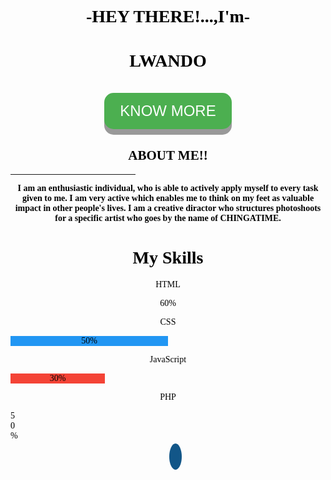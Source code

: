 <!DOTYPE html>
<html><title>DAY JA VHU</title>
<style>body{text-align:center;
	background-image: url("/home/quirky30/Desktop/12311308_906518179395241_7958462227310554947_n.jpg"); background-size: cover;
	 background-position: center; 
	 color: black;
	 font-family: 'Kalam', cursive;
	 </style>
</head>
<body> 
<h1>-HEY THERE!...,I'm-</h1> <h1>LWANDO</h1><style>button {
  padding: 15px 25px;
  font-size: 24px;
  text-align: center;
  cursor: pointer;
  outline: none;
  color: #fff;
  background-color: #4CAF50;
  border: none;
  border-radius: 15px;
  box-shadow: 0 9px #999;
}

.button:hover {background-color: #3e8e41}

.button:active {
  background-color: #3e8e41;
  box-shadow: 0 5px #666;
  transform: translateY(4px);
}
</style>	
<button>KNOW MORE</button>
 <!-- About Section -->
  <div class="w3-content w3-justify w3-text-grey w3-padding-64" id="about">
    <h2 class="w3-text-light-grey">ABOUT ME!!</h2>
    <hr style="width:200px" class="w3-opacity">
    <p><b>I am an enthusiastic individual, who is able to actively apply myself to every task given to me. I am very active which enables me to think on my feet as valuable impact in other people's lives. I am a creative diractor who structures photoshoots for a specific artist who goes by the name of CHINGATIME.</b>
    </p><style><head>
    * {box-sizing: border-box}

.container {
  width: 50%;
  background-color: #ddd;
  text-align: center;
}

.skills {
  text-align: center;
  padding-right: 20px;
  line-height: 40px;
  width: 20px; 
  color: white;
}

.html {width: 60%; background-color: #4CAF50;}
.css {width: 50%; background-color: #2196F3;}
.js {width: 30%; background-color: #f44336;}
.php {width: 0%; background-color: #808080;}
</style>
</head>
<body>

<h1>My Skills</h1>

<p>HTML</p>
<div class="container">
  <div class="skills html">60%</div>
</div>

<p>CSS</p>
<div class="container">
  <div class="skills css">50%</div>
</div>

<p>JavaScript</p>
<div class="container">
  <div class="skills js">30%</div>
</div>

<p>PHP</p>
<div class="container">
  <div class="skills php">50%</div>
</div><head>
<meta name="viewport" content="width=device-width, initial-scale=1">
<link rel="stylesheet" href="https://cdnjs.cloudflare.com/ajax/libs/font-awesome/4.7.0/css/font-awesome.min.css">
<style>
.fa {
  padding: 10px;
  font-size: 20px;
  width: 20px;
  text-align: center;
  text-decoration: none;
  margin: 5px 2px;
  border-radius: 50%;
}

.fa:hover {
    opacity: 0.7;
}

.fa-facebook {
  background: #3B5998;
  color: white;
}
.fa-instagram {
  background: #125688;
  color: white;
}
</style>
</head>
<body>
<!-- Add font awesome icons -->
<a href="#" class="fa fa-facebook"></a>
<a href="#"class="fa fa-instagram"></a>
</body>
</html>
